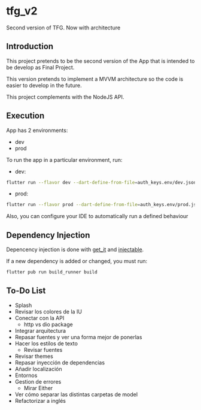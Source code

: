# tfg_v2

Second version of TFG. Now with architecture

## Introduction

This project pretends to be the second version of the App that is intended to be develop as Final
Project.

This version pretends to implement a MVVM architecture so the code is easier to develop in the
future.

This project complements with the NodeJS API.

## Execution

App has 2 environments:

- dev
- prod

To run the app in a particular environment, run:

- dev:

```bash
flutter run --flavor dev --dart-define-from-file=auth_keys.env/dev.json
```

- prod:

```bash
flutter run --flavor prod --dart-define-from-file=auth_keys.env/prod.json
```

Also, you can configure your IDE to automatically run a defined behaviour

## Dependency Injection

Depencency injection is done with [get_it](https://pub.dev/packages/get_it) and
[injectable](https://pub.dev/packages/injectable).

If a new dependency is added or changed, you must run:

```bash
flutter pub run build_runner build
```

## To-Do List

* Splash
* Revisar los colores de la IU
* Conectar con la API
    * http vs dio package
* Integrar arquitectura
* Repasar fuentes y ver una forma mejor de ponerlas
* Hacer los estilos de texto
    * Revisar fuentes
* Revisar themes
* Repasar inyección de dependencias
* Añadir localización
* Entornos
* Gestion de errores
    * Mirar Either
* Ver cómo separar las distintas carpetas de model
* Refactorizar a inglés